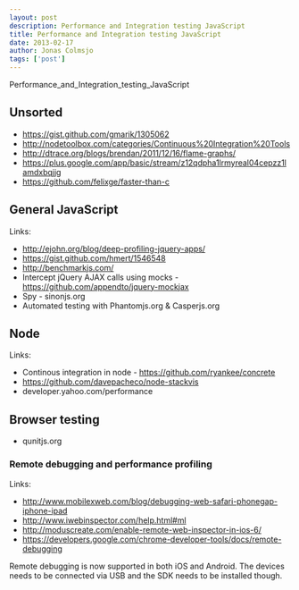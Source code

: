 ```yaml
---
layout: post
description: Performance and Integration testing JavaScript
title: Performance and Integration testing JavaScript
date: 2013-02-17
author: Jonas Colmsjo
tags: ['post']
---
```


Performance_and_Integration_testing_JavaScript




## Unsorted

 * https://gist.github.com/gmarik/1305062
 * http://nodetoolbox.com/categories/Continuous%20Integration%20Tools
 * http://dtrace.org/blogs/brendan/2011/12/16/flame-graphs/
 * https://plus.google.com/app/basic/stream/z12qdpha1lrmyreal04cepzz1lamdxbqjjg
 * https://github.com/felixge/faster-than-c


## General JavaScript

Links:

 * http://ejohn.org/blog/deep-profiling-jquery-apps/
  * https://gist.github.com/hmert/1546548
 * http://benchmarkjs.com/ 
 * Intercept jQuery AJAX calls using mocks - https://github.com/appendto/jquery-mockjax
 * Spy - sinonjs.org
 * Automated testing with Phantomjs.org & Casperjs.org


## Node

Links:

 * Continous integration in node - https://github.com/ryankee/concrete
 * https://github.com/davepacheco/node-stackvis
 * developer.yahoo.com/performance


## Browser testing

 * qunitjs.org

### Remote debugging and performance profiling

Links:

 * http://www.mobilexweb.com/blog/debugging-web-safari-phonegap-iphone-ipad
  * http://www.iwebinspector.com/help.html#ml
 * http://moduscreate.com/enable-remote-web-inspector-in-ios-6/
 * https://developers.google.com/chrome-developer-tools/docs/remote-debugging 
 
Remote debugging is now supported in both iOS and Android. The devices needs to be connected
via USB and the SDK needs to be installed though.



